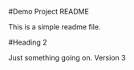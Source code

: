 <!-- @format -->

#Demo Project README

This is a simple readme file.

#Heading 2

Just something going on.
Version 3
